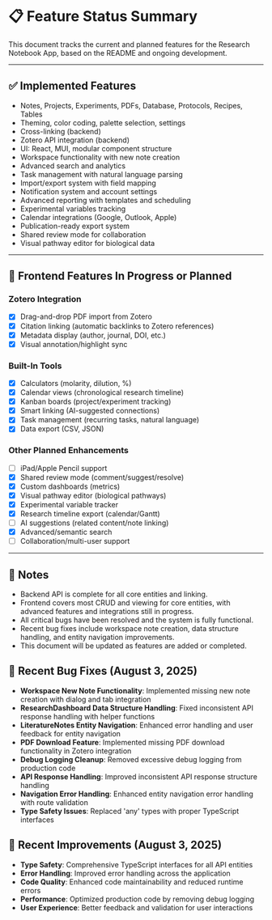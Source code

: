 # 📋 Feature Status Summary

This document tracks the current and planned features for the Research Notebook App, based on the README and ongoing development.

---

## ✅ Implemented Features
- Notes, Projects, Experiments, PDFs, Database, Protocols, Recipes, Tables
- Theming, color coding, palette selection, settings
- Cross-linking (backend)
- Zotero API integration (backend)
- UI: React, MUI, modular component structure
- Workspace functionality with new note creation
- Advanced search and analytics
- Task management with natural language parsing
- Import/export system with field mapping
- Notification system and account settings
- Advanced reporting with templates and scheduling
- Experimental variables tracking
- Calendar integrations (Google, Outlook, Apple)
- Publication-ready export system
- Shared review mode for collaboration
- Visual pathway editor for biological data

---

## 🚧 Frontend Features In Progress or Planned

### Zotero Integration
- [x] Drag-and-drop PDF import from Zotero
- [x] Citation linking (automatic backlinks to Zotero references)
- [x] Metadata display (author, journal, DOI, etc.)
- [x] Visual annotation/highlight sync

### Built-In Tools
- [x] Calculators (molarity, dilution, %)
- [x] Calendar views (chronological research timeline)
- [x] Kanban boards (project/experiment tracking)
- [x] Smart linking (AI-suggested connections)
- [x] Task management (recurring tasks, natural language)
- [x] Data export (CSV, JSON)

### Other Planned Enhancements
- [ ] iPad/Apple Pencil support
- [x] Shared review mode (comment/suggest/resolve)
- [x] Custom dashboards (metrics)
- [x] Visual pathway editor (biological pathways)
- [x] Experimental variable tracker
- [x] Research timeline export (calendar/Gantt)
- [ ] AI suggestions (related content/note linking)
- [x] Advanced/semantic search
- [ ] Collaboration/multi-user support

---

## 📝 Notes
- Backend API is complete for all core entities and linking.
- Frontend covers most CRUD and viewing for core entities, with advanced features and integrations still in progress.
- All critical bugs have been resolved and the system is fully functional.
- Recent bug fixes include workspace note creation, data structure handling, and entity navigation improvements.
- This document will be updated as features are added or completed.

## 🐛 Recent Bug Fixes (August 3, 2025)
- **Workspace New Note Functionality**: Implemented missing new note creation with dialog and tab integration
- **ResearchDashboard Data Structure Handling**: Fixed inconsistent API response handling with helper functions
- **LiteratureNotes Entity Navigation**: Enhanced error handling and user feedback for entity navigation
- **PDF Download Feature**: Implemented missing PDF download functionality in Zotero integration
- **Debug Logging Cleanup**: Removed excessive debug logging from production code
- **API Response Handling**: Improved inconsistent API response structure handling
- **Navigation Error Handling**: Enhanced entity navigation error handling with route validation
- **Type Safety Issues**: Replaced 'any' types with proper TypeScript interfaces

## 🔧 Recent Improvements (August 3, 2025)
- **Type Safety**: Comprehensive TypeScript interfaces for all API entities
- **Error Handling**: Improved error handling across the application
- **Code Quality**: Enhanced code maintainability and reduced runtime errors
- **Performance**: Optimized production code by removing debug logging
- **User Experience**: Better feedback and validation for user interactions 
